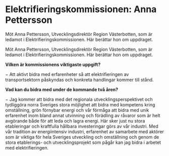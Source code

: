 # Elektrifieringskommissionen: Anna Pettersson

Möt Anna Pettersson, Utvecklingsdirektör Region Västerbotten, som är ledamot i Elektrifieringskommissionen. Här berättar hon om uppdraget.

Möt Anna Pettersson, Utvecklingsdirektör Region Västerbotten, som är ledamot i Elektrifieringskommissionen. Här berättar hon om uppdraget.

**Vilken är kommissionens viktigaste uppgift?**

− Att aktivt bidra med erfarenheter så att elektrifieringen av transportsektorn påskyndas och konkreta handlingar kommer till stånd.

**Vad kan du bidra med under de kommande två åren?**

− Jag kommer att bidra med det regionala utvecklingsperspektivet och tydliggöra norra Sveriges stora möjlighet att bidra med kompetens kring omställning, grön förnybar energi och vår förmåga att bidra med unik erfarenhet inom bland annat utvinning och förädling av råvaror som är helt avgörande både för att leda och lagra energi. Här sker just nu stora etableringar och kraftfulla hållbara investeringar görs av vår industri. Med vår tradition av energiintensiv industri, erfarenhet av samarbete med aktörer som är viktiga för hela Sveriges utveckling och omställning och genom de stora etablerings- och utvecklingsprojekt som pågår kan jag bidra i arbetet med elektrifieringen.
